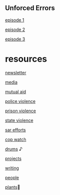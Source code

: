 ## Unforced Errors

[episode 1](https://www.youtube.com/watch?v=orHMlMbycMc)

[episode 2](https://www.youtube.com/watch?v=h8BwJ1WRLHM)

[episode 3](https://www.youtube.com/watch?v=qQtY0UvVRsQ)

# resources

[newsletter](https://tinyletter.com/chicagogupta)

[media](/media.html)

[mutual aid](/mutualaid.html)

[police violence](/acab.html)

[prison violence](/trinagarnett.html)

[state violence](/stopthesweeps.html)

[sar efforts](/protectblackwomen.html)

[cop watch](/filmthepolice.html)

[drums](rlrrlrll.html) ♪ 

[projects](/art.html)

[writing](writings.html)

[people](/people.html)

[plants](/sunflower.html)🌻

